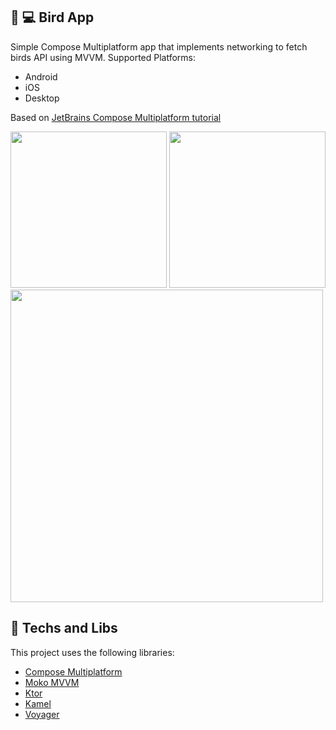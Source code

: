  
## 📱 💻 Bird App
Simple Compose Multiplatform app that implements networking to fetch birds API using MVVM. Supported Platforms:

* Android
* iOS
* Desktop

Based on [JetBrains Compose Multiplatform tutorial](https://youtu.be/IGuVIRZzVTk)

<p float="left">
<img src="https://github.com/Italord0/birds-app/assets/32901063/dc283e80-09c3-4efb-9bf1-c820cf54da5b" width="250">
<img src="https://github.com/Italord0/birds-app/assets/32901063/1e4be35d-6ec2-443a-aea0-2d8b3f51d610" width="250">
<img src="https://github.com/Italord0/birds-app/assets/32901063/27da770b-4f5d-47af-bb3a-c0446533dc91" width="500">
</p>

## :rocket: Techs and Libs
This project uses the following libraries:
- [Compose Multiplatform](https://www.jetbrains.com/lp/compose-multiplatform/)
- [Moko MVVM](https://github.com/icerockdev/moko-mvvm)
- [Ktor](https://ktor.io/)
- [Kamel](https://github.com/Kamel-Media/Kamel)
- [Voyager](https://voyager.adriel.cafe/)
